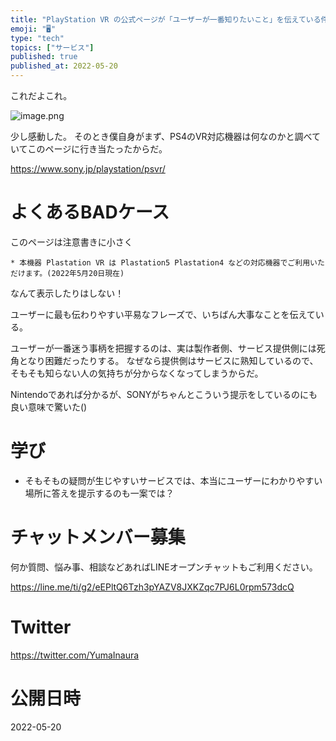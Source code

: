 ```yaml
---
title: "PlayStation VR の公式ページが「ユーザーが一番知りたいこと」を伝えている件"
emoji: "🖥"
type: "tech"
topics: ["サービス"]
published: true
published_at: 2022-05-20
---
```


これだよこれ。

![image.png](https://qiita-image-store.s3.ap-northeast-1.amazonaws.com/0/89618/e4f51986-3d94-d35f-6d29-127ad41b55ea.png)

少し感動した。
そのとき僕自身がまず、PS4のVR対応機器は何なのかと調べていてこのページに行き当たったからだ。

https://www.sony.jp/playstation/psvr/

# よくあるBADケース

このページは注意書きに小さく

```
* 本機器 Plastation VR は Plastation5 Plastation4 などの対応機器でご利用いただけます。(2022年5月20日現在) 
```

なんて表示したりはしない！

ユーザーに最も伝わりやすい平易なフレーズで、いちばん大事なことを伝えている。

ユーザーが一番迷う事柄を把握するのは、実は製作者側、サービス提供側には死角となり困難だったりする。
なぜなら提供側はサービスに熟知しているので、そもそも知らない人の気持ちが分からなくなってしまうからだ。

Nintendoであれば分かるが、SONYがちゃんとこういう提示をしているのにも良い意味で驚いた()

# 学び

- そもそもの疑問が生じやすいサービスでは、本当にユーザーにわかりやすい場所に答えを提示するのも一案では？



<!-- Update From Qiita API -->

# チャットメンバー募集


何か質問、悩み事、相談などあればLINEオープンチャットもご利用ください。

https://line.me/ti/g2/eEPltQ6Tzh3pYAZV8JXKZqc7PJ6L0rpm573dcQ





# Twitter


https://twitter.com/YumaInaura


<!-- Update From Qiita API -->



# 公開日時

2022-05-20
